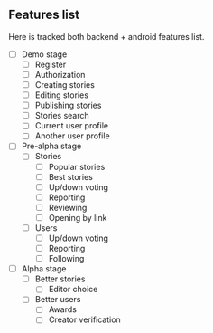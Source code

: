 ## Features list
Here is tracked both backend + android features list.

- [ ] Demo stage
    - [ ] Register
    - [ ] Authorization
    - [ ] Creating stories
    - [ ] Editing stories
    - [ ] Publishing stories
    - [ ] Stories search
    - [ ] Current user profile
    - [ ] Another user profile
- [ ] Pre-alpha stage
    - [ ] Stories
        - [ ] Popular stories
        - [ ] Best stories
        - [ ] Up/down voting 
        - [ ] Reporting
        - [ ] Reviewing
        - [ ] Opening by link
    - [ ] Users
        - [ ] Up/down voting
        - [ ] Reporting
        - [ ] Following
- [ ] Alpha stage
    - [ ] Better stories
        - [ ] Editor choice
    - [ ] Better users
        - [ ] Awards
        - [ ] Creator verification
